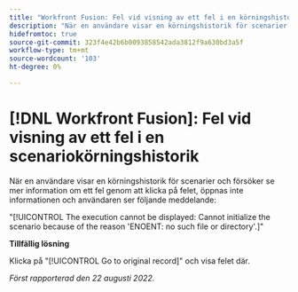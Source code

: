 ```yaml
---
title: "Workfront Fusion: Fel vid visning av ett fel i en körningshistorik för scenario"
description: "När en användare visar en körningshistorik för scenarier och försöker se mer information om ett fel genom att klicka på felet, öppnas inte informationen och användaren ser ett felmeddelande."
hidefromtoc: true
source-git-commit: 323f4e42b6b0093858542ada3812f9a630bd3a5f
workflow-type: tm+mt
source-wordcount: '103'
ht-degree: 0%

---
```



# [!DNL Workfront Fusion]: Fel vid visning av ett fel i en scenariokörningshistorik

När en användare visar en körningshistorik för scenarier och försöker se mer information om ett fel genom att klicka på felet, öppnas inte informationen och användaren ser följande meddelande:

&quot;[!UICONTROL The execution cannot be displayed: Cannot initialize the scenario because of the reason 'ENOENT: no such file or directory'.]&quot;

**Tillfällig lösning**

Klicka på &quot;[!UICONTROL Go to original record]&quot; och visa felet där.

_Först rapporterad den 22 augusti 2022._

